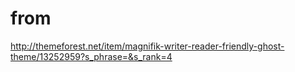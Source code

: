# from
http://themeforest.net/item/magnifik-writer-reader-friendly-ghost-theme/13252959?s_phrase=&s_rank=4